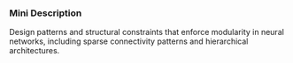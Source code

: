 ### Mini Description

Design patterns and structural constraints that enforce modularity in neural networks, including sparse connectivity patterns and hierarchical architectures.
